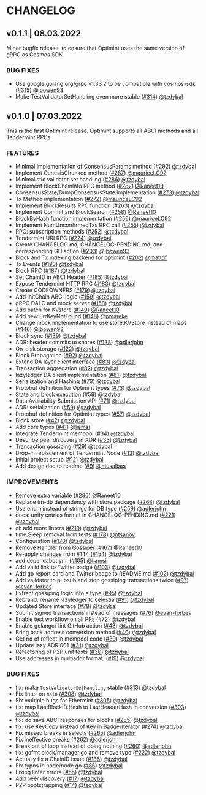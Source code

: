# CHANGELOG

## v0.1.1 | 08.03.2022

Minor bugfix release, to ensure that Optimint uses the same version of gRPC as Cosmos SDK.

### BUG FIXES

- Use google.golang.org/grpc v1.33.2 to be compatible with cosmos-sdk ([#315](https://github.com/celestiaorg/optimint/pull/315)) [@jbowen93](https://github.com/jbowen93/)
- Make TestValidatorSetHandling even more stable ([#314](https://github.com/celestiaorg/optimint/pull/314)) [@tzdybal](https://github.com/tzdybal/)

## v0.1.0 | 07.03.2022

This is the first Optimint release.
Optimint supports all ABCI methods and all Tendermint RPCs.

### FEATURES

- Minimal implementation of ConsensusParams method  ([#292](https://github.com/celestiaorg/optimint/pull/292)) [@tzdybal](https://github.com/tzdybal/)
- Implement GenesisChunked method  ([#287](https://github.com/celestiaorg/optimint/pull/287)) [@mauriceLC92](https://github.com/mauriceLC92/)
- Minimalistic validator set handling  ([#286](https://github.com/celestiaorg/optimint/pull/286)) [@tzdybal](https://github.com/tzdybal/)
- Implement BlockChainInfo RPC method  ([#282](https://github.com/celestiaorg/optimint/pull/282)) [@Raneet10](https://github.com/Raneet10/)
- ConsensusState/DumpConsensusState implementation  ([#273](https://github.com/celestiaorg/optimint/pull/273)) [@tzdybal](https://github.com/tzdybal/)
- Tx Method implementation  ([#272](https://github.com/celestiaorg/optimint/pull/272)) [@mauriceLC92](https://github.com/mauriceLC92/)
- Implement BlockResults RPC function  ([#263](https://github.com/celestiaorg/optimint/pull/263)) [@tzdybal](https://github.com/tzdybal/)
- Implement Commit and BlockSearch  ([#258](https://github.com/celestiaorg/optimint/pull/258)) [@Raneet10](https://github.com/Raneet10/)
- BlockByHash function implementation  ([#256](https://github.com/celestiaorg/optimint/pull/256)) [@mauriceLC92](https://github.com/mauriceLC92/)
- Implement NumUnconfirmedTxs RPC call  ([#255](https://github.com/celestiaorg/optimint/pull/255)) [@tzdybal](https://github.com/tzdybal/)
- RPC: subscription methods  ([#252](https://github.com/celestiaorg/optimint/pull/252)) [@tzdybal](https://github.com/tzdybal/)
- Tendermint URI RPC  ([#224](https://github.com/celestiaorg/optimint/pull/224)) [@tzdybal](https://github.com/tzdybal/)
- Create CHANGELOG.md, CHANGELOG-PENDING.md, and corresponding GH action  ([#203](https://github.com/celestiaorg/optimint/pull/203)) [@jbowen93](https://github.com/jbowen93/)
- Block and Tx indexing backend for optimint  ([#202](https://github.com/celestiaorg/optimint/pull/202)) [@mattdf](https://github.com/mattdf/)
- Tx Events  ([#193](https://github.com/celestiaorg/optimint/pull/193)) [@tzdybal](https://github.com/tzdybal/)
- Block RPC  ([#187](https://github.com/celestiaorg/optimint/pull/187)) [@tzdybal](https://github.com/tzdybal/)
- Set ChainID in ABCI Header  ([#185](https://github.com/celestiaorg/optimint/pull/185)) [@tzdybal](https://github.com/tzdybal/)
- Expose Tendermint HTTP RPC  ([#183](https://github.com/celestiaorg/optimint/pull/183)) [@tzdybal](https://github.com/tzdybal/)
- Create CODEOWNERS  ([#179](https://github.com/celestiaorg/optimint/pull/179)) [@tzdybal](https://github.com/tzdybal/)
- Add InitChain ABCI logic  ([#159](https://github.com/celestiaorg/optimint/pull/159)) [@tzdybal](https://github.com/tzdybal/)
- gRPC DALC and mock server  ([#158](https://github.com/celestiaorg/optimint/pull/158)) [@tzdybal](https://github.com/tzdybal/)
- Add batch for KVstore  ([#149](https://github.com/celestiaorg/optimint/pull/149)) [@Raneet10](https://github.com/Raneet10/)
- Add new ErrKeyNotFound  ([#148](https://github.com/celestiaorg/optimint/pull/148)) [@pmareke](https://github.com/pmareke/)
- Change mock implementation to use store.KVStore instead of maps  ([#146](https://github.com/celestiaorg/optimint/pull/146)) [@jbowen93](https://github.com/jbowen93/)
- Block sync  ([#139](https://github.com/celestiaorg/optimint/pull/139)) [@tzdybal](https://github.com/tzdybal/)
- ADR: header commits to shares  ([#138](https://github.com/celestiaorg/optimint/pull/138)) [@adlerjohn](https://github.com/adlerjohn/)
- On-disk storage  ([#122](https://github.com/celestiaorg/optimint/pull/122)) [@tzdybal](https://github.com/tzdybal/)
- Block Propagation  ([#92](https://github.com/celestiaorg/optimint/pull/92)) [@tzdybal](https://github.com/tzdybal/)
- Extend DA layer client interface  ([#83](https://github.com/celestiaorg/optimint/pull/83)) [@tzdybal](https://github.com/tzdybal/)
- Transaction aggregation  ([#82](https://github.com/celestiaorg/optimint/pull/82)) [@tzdybal](https://github.com/tzdybal/)
- lazyledger DA client implementation  ([#81](https://github.com/celestiaorg/optimint/pull/81)) [@tzdybal](https://github.com/tzdybal/)
- Serialization and Hashing  ([#79](https://github.com/celestiaorg/optimint/pull/79)) [@tzdybal](https://github.com/tzdybal/)
- Protobuf definition for Optimint types  ([#73](https://github.com/celestiaorg/optimint/pull/73)) [@tzdybal](https://github.com/tzdybal/)
- State and block execution  ([#58](https://github.com/celestiaorg/optimint/pull/58)) [@tzdybal](https://github.com/tzdybal/)
- Data Availability Submission API  ([#71](https://github.com/celestiaorg/optimint/pull/71)) [@tzdybal](https://github.com/tzdybal/)
- ADR: serialization  ([#59](https://github.com/celestiaorg/optimint/pull/59)) [@tzdybal](https://github.com/tzdybal/)
- Protobuf definition for Optimint types  ([#57](https://github.com/celestiaorg/optimint/pull/57)) [@tzdybal](https://github.com/tzdybal/)
- Block store  ([#42](https://github.com/celestiaorg/optimint/pull/42)) [@tzdybal](https://github.com/tzdybal/)
- Add core types  ([#41](https://github.com/celestiaorg/optimint/pull/41)) [@liamsi](https://github.com/liamsi/)
- Integrate Tendermint mempool  ([#34](https://github.com/celestiaorg/optimint/pull/34)) [@tzdybal](https://github.com/tzdybal/)
- Describe peer discovery in ADR  ([#33](https://github.com/celestiaorg/optimint/pull/33)) [@tzdybal](https://github.com/tzdybal/)
- Transaction gossiping  ([#29](https://github.com/celestiaorg/optimint/pull/29)) [@tzdybal](https://github.com/tzdybal/)
- Drop-in replacement of Tendermint Node  ([#13](https://github.com/celestiaorg/optimint/pull/13)) [@tzdybal](https://github.com/tzdybal/)
- Initial project setup  ([#12](https://github.com/celestiaorg/optimint/pull/12)) [@tzdybal](https://github.com/tzdybal/)
- Add design doc to readme  ([#9](https://github.com/celestiaorg/optimint/pull/9)) [@musalbas](https://github.com/musalbas/)

### IMPROVEMENTS

- Remove extra variable  ([#280](https://github.com/celestiaorg/optimint/pull/280)) [@Raneet10](https://github.com/Raneet10/)
- Replace tm-db dependency with store package  ([#268](https://github.com/celestiaorg/optimint/pull/268)) [@tzdybal](https://github.com/tzdybal/)
- Use enum instead of strings for DB type  ([#259](https://github.com/celestiaorg/optimint/pull/259)) [@adlerjohn](https://github.com/adlerjohn/)
- docs: unify entries format in CHANGELOG-PENDING.md  ([#221](https://github.com/celestiaorg/optimint/pull/221)) [@tzdybal](https://github.com/tzdybal/)
- ci: add more linters  ([#219](https://github.com/celestiaorg/optimint/pull/219)) [@tzdybal](https://github.com/tzdybal/)
- time.Sleep removal from tests  ([#178](https://github.com/celestiaorg/optimint/pull/178)) [@ntsanov](https://github.com/ntsanov/)
- Configuration  ([#170](https://github.com/celestiaorg/optimint/pull/170)) [@tzdybal](https://github.com/tzdybal/)
- Remove Handler from Gossiper  ([#167](https://github.com/celestiaorg/optimint/pull/167)) [@Raneet10](https://github.com/Raneet10/)
- Re-apply changes from #144  ([#154](https://github.com/celestiaorg/optimint/pull/154)) [@tzdybal](https://github.com/tzdybal/)
- add dependabot.yml  ([#105](https://github.com/celestiaorg/optimint/pull/105)) [@liamsi](https://github.com/liamsi/)
- Add valid link to Twitter badge  ([#103](https://github.com/celestiaorg/optimint/pull/103)) [@tzdybal](https://github.com/tzdybal/)
- Add go report card and Twitter badge to README.md  ([#102](https://github.com/celestiaorg/optimint/pull/102)) [@tzdybal](https://github.com/tzdybal/)
- Add validator to pubsub and stop gossiping transactions twice  ([#97](https://github.com/celestiaorg/optimint/pull/97)) [@evan-forbes](https://github.com/evan-forbes/)
- Extract gossiping logic into a type  ([#95](https://github.com/celestiaorg/optimint/pull/95)) [@tzdybal](https://github.com/tzdybal/)
- Rebrand: rename lazyledger to celestia  ([#91](https://github.com/celestiaorg/optimint/pull/91)) [@tzdybal](https://github.com/tzdybal/)
- Updated Store interface  ([#78](https://github.com/celestiaorg/optimint/pull/78)) [@tzdybal](https://github.com/tzdybal/)
- Submit signed transactions instead of messages  ([#76](https://github.com/celestiaorg/optimint/pull/76)) [@evan-forbes](https://github.com/evan-forbes/)
- Enable test workflow on all PRs  ([#72](https://github.com/celestiaorg/optimint/pull/72)) [@tzdybal](https://github.com/tzdybal/)
- Enable golangci-lint GitHub action  ([#43](https://github.com/celestiaorg/optimint/pull/43)) [@tzdybal](https://github.com/tzdybal/)
- Bring back address conversion method  ([#40](https://github.com/celestiaorg/optimint/pull/40)) [@tzdybal](https://github.com/tzdybal/)
- Get rid of reflect in mempool code  ([#39](https://github.com/celestiaorg/optimint/pull/39)) [@tzdybal](https://github.com/tzdybal/)
- Update lazy ADR 001  ([#31](https://github.com/celestiaorg/optimint/pull/31)) [@tzdybal](https://github.com/tzdybal/)
- Refactoring of P2P unit tests  ([#30](https://github.com/celestiaorg/optimint/pull/30)) [@tzdybal](https://github.com/tzdybal/)
- Use addresses in multiaddr format.  ([#19](https://github.com/celestiaorg/optimint/pull/19)) [@tzdybal](https://github.com/tzdybal/)

### BUG FIXES

- fix: make `TestValidatorSetHandling` stable ([#313](https://github.com/celestiaorg/optimint/pull/313)) [@tzdybal](https://github.com/tzdybal/)
- Fix linter on `main`  ([#308](https://github.com/celestiaorg/optimint/pull/308)) [@tzdybal](https://github.com/tzdybal/)
- Fix multiple bugs for Ethermint  ([#305](https://github.com/celestiaorg/optimint/pull/305)) [@tzdybal](https://github.com/tzdybal/)
- fix: map LastBlockID.Hash to LastHeaderHash in conversion  ([#303](https://github.com/celestiaorg/optimint/pull/303)) [@tzdybal](https://github.com/tzdybal/)
- fix: do save ABCI responses for blocks  ([#285](https://github.com/celestiaorg/optimint/pull/285)) [@tzdybal](https://github.com/tzdybal/)
- fix: use KeyCopy instead of Key in BadgerIterator  ([#274](https://github.com/celestiaorg/optimint/pull/274)) [@tzdybal](https://github.com/tzdybal/)
- Fix missed breaks in selects  ([#265](https://github.com/celestiaorg/optimint/pull/265)) [@adlerjohn](https://github.com/adlerjohn/)
- Fix ineffective breaks  ([#262](https://github.com/celestiaorg/optimint/pull/262)) [@adlerjohn](https://github.com/adlerjohn/)
- Break out of loop instead of doing nothing  ([#260](https://github.com/celestiaorg/optimint/pull/260)) [@adlerjohn](https://github.com/adlerjohn/)
- fix: gofmt block/manager.go and remove typo  ([#222](https://github.com/celestiaorg/optimint/pull/222)) [@tzdybal](https://github.com/tzdybal/)
- Actually fix a ChainID issue  ([#186](https://github.com/celestiaorg/optimint/pull/186)) [@tzdybal](https://github.com/tzdybal/)
- Fix typos in node/node.go  ([#86](https://github.com/celestiaorg/optimint/pull/86)) [@tzdybal](https://github.com/tzdybal/)
- Fixing linter errors  ([#55](https://github.com/celestiaorg/optimint/pull/55)) [@tzdybal](https://github.com/tzdybal/)
- Add peer discovery  ([#17](https://github.com/celestiaorg/optimint/pull/17)) [@tzdybal](https://github.com/tzdybal/)
- P2P bootstrapping  ([#14](https://github.com/celestiaorg/optimint/pull/14)) [@tzdybal](https://github.com/tzdybal/)
